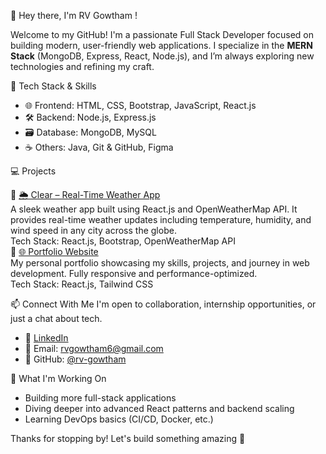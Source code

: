 👋 Hey there, I'm RV Gowtham !

Welcome to my GitHub! I'm a passionate Full Stack Developer focused on building modern, user-friendly web applications. I specialize in the **MERN Stack** (MongoDB, Express, React, Node.js), and I’m always exploring new technologies and refining my craft.

🚀 Tech Stack & Skills
- 🌐 Frontend: HTML, CSS, Bootstrap, JavaScript, React.js  
- 🛠️ Backend: Node.js, Express.js  
- 🗃️ Database: MongoDB, MySQL  
- ☕ Others: Java, Git & GitHub, Figma

💻 Projects

🔹 [🌦️ Clear – Real-Time Weather App](https://clear-rv.vercel.app)  
A sleek weather app built using React.js and OpenWeatherMap API. It provides real-time weather updates including temperature, humidity, and wind speed in any city across the globe.  
Tech Stack: React.js, Bootstrap, OpenWeatherMap API  
🔹 [🌐 Portfolio Website](https://rvgowtham.vercel.app)  
My personal portfolio showcasing my skills, projects, and journey in web development. Fully responsive and performance-optimized.  
Tech Stack: React.js, Tailwind CSS  

📫 Connect With Me
I'm open to collaboration, internship opportunities, or just a chat about tech.
- 💼 [LinkedIn](https://www.linkedin.com/in/rv-gowtham/)
- 📨 Email: rvgowtham6@gmail.com
- 🔗 GitHub: [@rv-gowtham](https://github.com/rv-gowtham)

🌱 What I'm Working On
- Building more full-stack applications
- Diving deeper into advanced React patterns and backend scaling
- Learning DevOps basics (CI/CD, Docker, etc.)

Thanks for stopping by! Let's build something amazing 🚀
